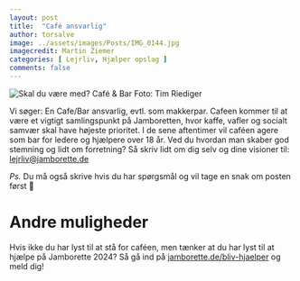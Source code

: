 ```yaml
---
layout: post
title:  "Café ansvarlig"
author: torsalve
image: ../assets/images/Posts/IMG_0144.jpg
imagecredit: Martin Ziemer
categories: [ Lejrliv, Hjælper opslag ]
comments: false
---
```


![Skal du være med? Café & Bar](../assets/images/Posts/IMG_0144.jpg)
<span class="image-caption">Foto: Tim Riediger</span>

Vi søger: 
En Cafe/Bar ansvarlig, evtl. som makkerpar. 
Cafeen kommer til at være et vigtigt samlingspunkt på Jamboretten, hvor kaffe, vafler og socialt samvær skal have højeste prioritet. 
I de sene aftentimer vil caféen agere som bar for ledere og hjælpere over 18 år. 
Ved du hvordan man skaber god stemning og lidt om forretning? Så skriv lidt om dig selv og dine visioner til: [lejrliv@jamborette.de](mailto:lejrliv@jamborette.de) 

_Ps._ Du må også skrive hvis du har spørgsmål og vil tage en snak om posten først 🙂

# Andre muligheder
Hvis ikke du har lyst til at stå for caféen, men tænker at du har lyst til at hjælpe på Jamborette 2024?
Så gå ind på [jamborette.de/bliv-hjaelper](/bliv-hjaelper/) og meld dig!